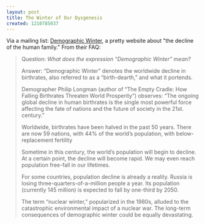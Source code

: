 ```yaml
---
layout: post
title: The Winter of Our Dysgenesis
created: 1210785037
---
```

Via a mailing list:  [Demographic Winter](http://www.demographicwinter.com/index.html), a pretty website about "the decline of the human family."  From their FAQ:

>Question: *What does the expression “Demographic Winter” mean?*
>
>Answer:
>“Demographic Winter” denotes the worldwide decline in birthrates, also referred to as a “birth-dearth,” and what it portends.
>
>Demographer Philip Longman (author of “The Empty Cradle: How Falling Birthrates Threaten World Prosperity”) observes: “The ongoing global decline in human birthrates is the single most powerful force affecting the fate of nations and the future of society in the 21st. century.”
>
>Worldwide, birthrates have been halved in the past 50 years. There are now 59 nations, with 44% of the world’s population, with below-replacement fertility
>
>Sometime in this century, the world’s population will begin to decline. At a certain point, the decline will become rapid. We may even reach population free-fall in our lifetimes.
>
>For some countries, population decline is already a reality. Russia is losing three-quarters-of-a-million people a year. Its population (currently 145 million) is expected to fall by one-third by 2050.
>
>The term “nuclear winter,” popularized in the 1980s, alluded to the catastrophic environmental impact of a nuclear war. The long-term consequences of demographic winter could be equally devastating.
